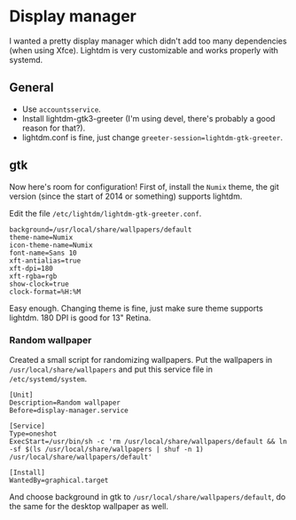 # Display manager #

I wanted a pretty display manager which didn't add too many dependencies (when using Xfce).
Lightdm is very customizable and works properly with systemd.

## General ##

* Use ```accountsservice```.
* Install lightdm-gtk3-greeter (I'm using devel, there's probably a good reason for that?).
* lightdm.conf is fine, just change ```greeter-session=lightdm-gtk-greeter```.

## gtk ##

Now here's room for configuration!
First of, install the ```Numix``` theme, the git version (since the start of 2014 or something) supports lightdm.

Edit the file ```/etc/lightdm/lightdm-gtk-greeter.conf```.

```
background=/usr/local/share/wallpapers/default
theme-name=Numix
icon-theme-name=Numix
font-name=Sans 10
xft-antialias=true
xft-dpi=180
xft-rgba=rgb
show-clock=true
clock-format=%H:%M
```

Easy enough. Changing theme is fine, just make sure theme supports lightdm. 180 DPI is good for 13" Retina.

### Random wallpaper ###

Created a small script for randomizing wallpapers. Put the wallpapers in ```/usr/local/share/wallpapers``` and put this service file in ```/etc/systemd/system```.

```
[Unit]
Description=Random wallpaper
Before=display-manager.service

[Service]
Type=oneshot
ExecStart=/usr/bin/sh -c 'rm /usr/local/share/wallpapers/default && ln -sf $(ls /usr/local/share/wallpapers | shuf -n 1) /usr/local/share/wallpapers/default'

[Install]
WantedBy=graphical.target
```

And choose background in gtk to ```/usr/local/share/wallpapers/default```, do the same for the desktop wallpaper as well.
